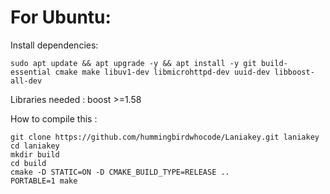 
For Ubuntu:
==========

Install dependencies:

```
sudo apt update && apt upgrade -y && apt install -y git build-essential cmake make libuv1-dev libmicrohttpd-dev uuid-dev libboost-all-dev
```


Libraries needed : boost >=1.58

How to compile this :
```
git clone https://github.com/hummingbirdwhocode/Laniakey.git laniakey
cd laniakey
mkdir build
cd build
cmake -D STATIC=ON -D CMAKE_BUILD_TYPE=RELEASE ..
PORTABLE=1 make
```
